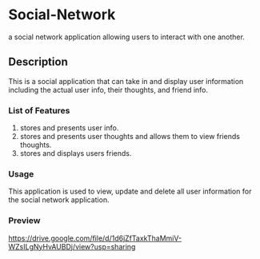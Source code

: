 # Social-Network
a social network application allowing users to interact with one another.

## Description
 This is a social application that can take in and display user information including the actual user info, their thoughts, and friend info. 

### List of Features 

1. stores and presents user info. 
2. stores and presents user thoughts and allows them to view friends thoughts.
3. stores and displays users friends. 


### Usage

This application is used to view, update and delete all user information for the social network application.

### Preview
https://drive.google.com/file/d/1d6jZfTaxkThaMmiV-WZsILgNyHvAUBDj/view?usp=sharing

